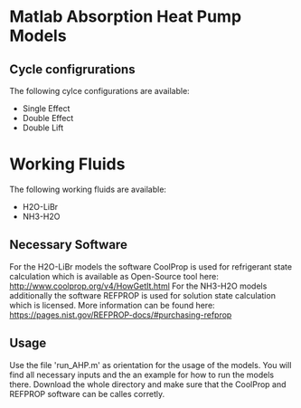 # Matlab Absorption Heat Pump Models
## Cycle configrurations
The following cylce configurations are available:
* Single Effect
* Double Effect
* Double Lift

# Working Fluids
The following working fluids are available:
* H2O-LiBr
* NH3-H2O

## Necessary Software
For the H2O-LiBr models the software CoolProp is used for refrigerant state calculation which is available as Open-Source tool here: http://www.coolprop.org/v4/HowGetIt.html 
For the NH3-H2O models additionally the software REFPROP is used for solution state calculation which is licensed. More information can be found here: https://pages.nist.gov/REFPROP-docs/#purchasing-refprop

## Usage
Use the file 'run_AHP.m' as orientation for the usage of the models. You will find all necessary inputs and the an example for how to run the models there. Download the whole directory and make sure that the CoolProp and REFPROP software can be calles corretly.

